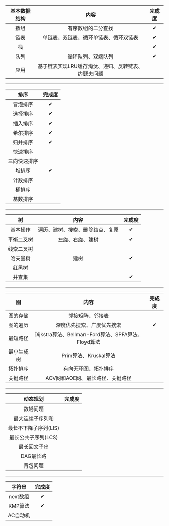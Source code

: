 | 基本数据结构 |                        内容                         | 完成度 |
| :----------: | :-------------------------------------------------: | :----: |
|     数组     |                 有序数组的二分查找                  |   ✔    |
|     链表     |       单链表、双链表、循环单链表、循环双链表        |   ✔    |
|      栈      |                                                     |   ✔    |
|     队列     |                 循环队列、双端队列                  |   ✔    |
|     应用     | 基于链表实现LRU缓存淘汰、递归、反转链表、约瑟夫问题 |        |

------


|     排序     | 完成度 |
| :----------: | :----: |
|   冒泡排序   |   ✔    |
|   选择排序   |   ✔    |
|   插入排序   |   ✔    |
|   希尔排序   |   ✔    |
|   归并排序   |   ✔    |
|   快速排序   |        |
| 三向快速排序 |        |
|    堆排序    |   ✔    |
|   计数排序   |        |
|    桶排序    |        |
|   基数排序   |        |

------



|     树     |               内容               | 完成度 |
| :--------: | :------------------------------: | :----: |
|  基本操作  | 遍历、建树、搜索、删除结点、复原 |   ✔    |
| 平衡二叉树 |         左旋、右旋、建树         |   ✔    |
| 线索二叉树 |                                  |        |
|  哈夫曼树  |               建树               |   ✔    |
|   红黑树   |                                  |        |
|   并查集   |                                  |   ✔    |

------



|     图     |                        内容                         | 完成度 |
| :--------: | :-------------------------------------------------: | :----: |
|  图的存储  |                  邻接矩阵、邻接表                   |        |
|  图的遍历  |             深度优先搜索、广度优先搜索              |   ✔    |
|  最短路径  | Dijkstra算法、Bellman-Ford算法、SPFA算法、Floyd算法 |        |
| 最小生成树 |                Prim算法、Kruskal算法                |        |
|  拓扑排序  |                有向无环图、拓扑排序                 |        |
|  关键路径  |          AOV网和AOE网、最长路径、关键路径           |        |

------



|       动态规划        | 完成度 |
| :-------------------: | :----: |
|       数塔问题        |        |
|   最大连续子序列和    |        |
| 最长不下降子序列(LIS) |        |
|  最长公共子序列(LCS)  |        |
|     最长回文子串      |        |
|       DAG最长路       |        |
|       背包问题        |        |

------

|  字符串  | 完成度 |
| :------: | :----: |
| next数组 |   ✔    |
| KMP算法  |   ✔    |
| AC自动机 |        |

